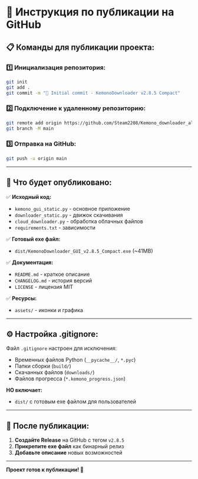 # 🚀 Инструкция по публикации на GitHub

## 📋 Команды для публикации проекта:

### 1️⃣ Инициализация репозитория:
```bash
git init
git add .
git commit -m "🎉 Initial commit - KemonoDownloader v2.8.5 Compact"
```

### 2️⃣ Подключение к удаленному репозиторию:
```bash
git remote add origin https://github.com/Steam2208/Kemono_downloader_alpha.git
git branch -M main
```

### 3️⃣ Отправка на GitHub:
```bash
git push -u origin main
```

---

## 📁 Что будет опубликовано:

✅ **Исходный код:**
- `kemono_gui_static.py` - основное приложение
- `downloader_static.py` - движок скачивания  
- `cloud_downloader.py` - обработка облачных файлов
- `requirements.txt` - зависимости

✅ **Готовый exe файл:**
- `dist/KemonoDownloader_GUI_v2.8.5_Compact.exe` (~41MB)

✅ **Документация:**
- `README.md` - краткое описание
- `CHANGELOG.md` - история версий
- `LICENSE` - лицензия MIT

✅ **Ресурсы:**
- `assets/` - иконки и графика

---

## ⚙️ Настройка .gitignore:

Файл `.gitignore` настроен для исключения:
- Временных файлов Python (`__pycache__/`, `*.pyc`)  
- Папки сборки (`build/`)
- Скачанных файлов (`downloads/`)
- Файлов прогресса (`*.kemono_progress.json`)

**НО включает:**
- `dist/` с готовым exe файлом для пользователей

---

## 🎯 После публикации:

1. **Создайте Release** на GitHub с тегом `v2.8.5`
2. **Прикрепите exe файл** как бинарный релиз
3. **Добавьте описание** новых возможностей

---

**Проект готов к публикации! 🎊**
